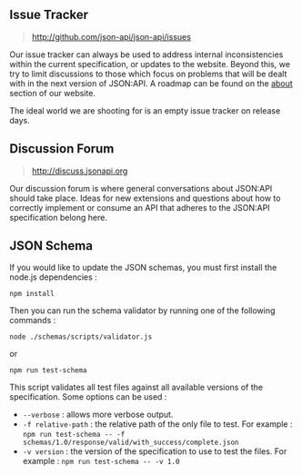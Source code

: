 ## Issue Tracker
> http://github.com/json-api/json-api/issues

Our issue tracker can always be used to address internal inconsistencies within
the current specification, or updates to the website. Beyond this, we try to
limit discussions to those which focus on problems that will be dealt with in
the next version of JSON:API. A roadmap can be found on the [about] section of
our website.

The ideal world we are shooting for is an empty issue tracker on release days.

## Discussion Forum
> http://discuss.jsonapi.org

Our discussion forum is where general conversations about JSON:API should take
place. Ideas for new extensions and questions about how to correctly implement
or consume an API that adheres to the JSON:API specification belong here.

[about]: http://jsonapi.org/about

## JSON Schema
If you would like to update the JSON schemas, you must first install the node.js dependencies :

`
npm install
`

Then you can run the schema validator by running one of the following commands :

`
node ./schemas/scripts/validator.js
`

or

`
npm run test-schema
`

This script validates all test files against all available versions of the specification.
Some options can be used :
- `--verbose` : allows more verbose output.
- `-f relative-path` : the relative path of the only file to test. For example : `npm run test-schema -- -f schemas/1.0/response/valid/with_success/complete.json`
- `-v version` : the version of the specification to use to test the files. For example : `npm run test-schema -- -v 1.0`

